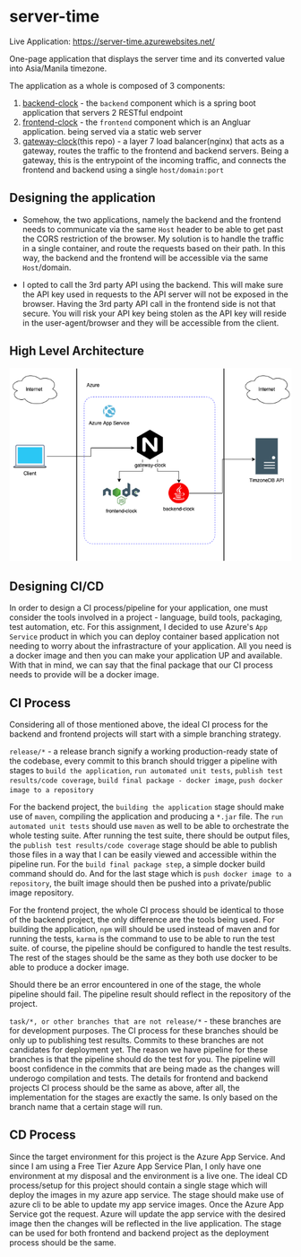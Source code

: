 # server-time

Live Application: https://server-time.azurewebsites.net/

One-page application that displays the server time and its converted value into Asia/Manila timezone.

The application as a whole is composed of 3 components:

1. [backend-clock](https://github.com/jeicoo/backend-clock) - the `backend` component which is a spring boot application that servers 2 RESTful endpoint
2. [frontend-clock](https://github.com/jeicoo/frontend-clock) - the `frontend` component which is an Angluar application. being served via a static web server
3. [gateway-clock](https://github.com/jeicoo/server-time/tree/gateway-clock)(this repo) - a layer 7 load balancer(nginx) that acts as a gateway, routes the traffic to the frontend and backend servers. Being a gateway, this is the entrypoint of the incoming traffic, and connects the frontend and backend using a single `host/domain:port`

## Designing the application

- Somehow, the two applications, namely the backend and the frontend needs to communicate via the same `Host` header to be able to get past the CORS restriction of the browser. My solution is to handle the traffic in a single container, and route the requests based on their path. In this way, the backend and the frontend will be accessible via the same `Host`/domain.

- I opted to call the 3rd party API using the backend. This will make sure the API key used in requests to the API server will not be exposed in the browser. Having the 3rd party API call in the frontend side is not that secure. You will risk your API key being stolen as the API key will reside in the user-agent/browser and they will be accessible from the client.

## High Level Architecture

![sever-time-architecture](docs/server-time-architecture.drawio.png?raw=true)


## Designing CI/CD

In order to design a CI process/pipeline for your application, one must consider the tools involved in a project - language, build tools, packaging, test automation, etc. For this assignment, I decided to use Azure's `App Service` product in which you can deploy container based application not needing to worry about the infrastracture of your application. All you need is a docker image and then you can make your application UP and available. With that in mind, we can say that the final package that our CI process needs to provide will be a docker image.

## CI Process

Considering all of those mentioned above, the ideal CI process for the backend and frontend projects will start with a simple branching strategy.

`release/*` - a release branch signify a working production-ready state of the codebase, every commit to this branch should trigger a pipeline with stages to `build the application`, `run automated unit tests`, `publish test results/code coverage`, `build final package - docker image`, `push docker image to a repository`

For the backend project, the `building the application` stage should make use of `maven`, compiling the application and producing a `*.jar` file. The `run automated unit tests` should use `maven` as well to be able to orchestrate the whole testing suite. After running the test suite, there should be output files, the `publish test results/code coverage` stage should be able to publish those files in a way that I can be easily viewed and accessible within the pipeline run. For the `build final package step`, a simple docker build command should do. And for the last stage which is `push docker image to a repository`, the built image should then be pushed into a private/public image repository.

For the frontend project, the whole CI process should be identical to those of the backend project, the only difference are the tools being used. For building the application, `npm` will should be used instead of maven and for running the tests, `karma` is the command to use to be able to run the test suite. of course, the pipeline should be configured to handle the test results. The rest of the stages should be the same as they both use docker to be able to produce a docker image.

Should there be an error encountered in one of the stage, the whole pipeline should fail. The pipeline result should reflect in the repository of the project.

`task/*, or other branches that are not release/*` - these branches are for development purposes. The CI process for these branches should be only up to publishing test results. Commits to these branches are not candidates for deployment yet. The reason we have pipeline for these branches is that the pipeline should do the test for you. The pipeline will boost confidence in the commits that are being made as the changes will underogo compilation and tests. The details for frontend and backend projects CI process should be the same as above, after all, the implementation for the stages are exactly the same. Is only based on the branch name that a certain stage will run.

## CD Process

Since the target environment for this project is the Azure App Service. And since I am using a Free Tier Azure App Service Plan, I only have one environment at my disposal and the environment is a live one. The ideal CD process/setup for this project should contain a single stage which will deploy the images in my azure app service. The stage should make use of azure cli to be able to update my app service images. Once the Azure App Service got the request. Azure will update the app service with the desired image then the changes will be reflected in the live application. The stage can be used for both frontend and backend project as the deployment process should be the same.
